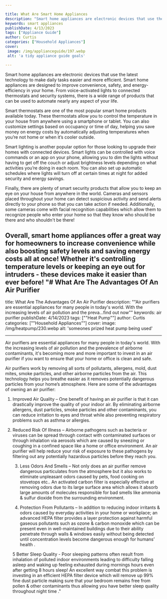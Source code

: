 ```yaml
---

title: What Are Smart Home Appliances
description: "Smart home appliances are electronic devices that use the latest technology to make daily tasks easier and more efficient. Smart h...read now to learn more"
keywords: smart appliances
publishDate: 4/13/2023
tags: ["Appliance Guide"]
author: Curtis
categories: ["Household Appliances"]
cover: 
 image: /img/applianceguide/197.webp
 alt: 'a tidy appliance guide goals'

---
```


Smart home appliances are electronic devices that use the latest technology to make daily tasks easier and more efficient. Smart home appliances are designed to improve convenience, safety, and energy-efficiency in your home. From voice-activated lights to connected thermostats and security systems, there is a wide range of products that can be used to automate nearly any aspect of your life. 

Smart thermostats are one of the most popular smart home products available today. These thermostats allow you to control the temperature in your house from anywhere using a smartphone or tablet. You can also customize settings based on occupancy or time of day, helping you save money on energy costs by automatically adjusting temperatures when you’re not home or when it’s cooler outside. 

Smart lighting is another popular option for those looking to upgrade their homes with connected devices. Smart lights can be controlled with voice commands or an app on your phone, allowing you to dim the lights without having to get off the couch or adjust brightness levels depending on what activities you’re doing in each room. You can also set up automatic schedules where lights will turn off at certain times at night for added security and energy savings. 

Finally, there are plenty of smart security products that allow you to keep an eye on your house from anywhere in the world. Cameras and sensors placed throughout your home can detect suspicious activity and send alerts directly to your phone so that you can take action if needed. Additionally, some cameras come with facial recognition capabilities which allow them to recognize people who enter your home so that they know who should be there and who shouldn't be there! 
 
Overall, smart home appliances offer a great way for homeowners to increase convenience while also boosting safety levels and saving energy costs all at once! Whether it's controlling temperature levels or keeping an eye out for intruders - these devices make it easier than ever before!
"# What Are The Advantages Of An Air Purifier
---

title: What Are The Advantages Of An Air Purifier
description: ""Air purifiers are essential appliances for many people in today's world. With the increasing levels of air pollution and the preva...find out now""
keywords: air purifier
publishDate: 4/14/2023
tags: [""Heat Pump""]
author: Curtis
categories: [""Household Appliances""]
cover: 
 image: /img/heatpump/230.webp
 alt: 'someones prized heat pump being used'

---

Air purifiers are essential appliances for many people in today's world. With the increasing levels of air pollution and the prevalence of airborne contaminants, it's becoming more and more important to invest in an air purifier if you want to ensure that your home or office is clean and safe. 

Air purifiers work by removing all sorts of pollutants, allergens, mold, dust mites, smoke particles, and other airborne particles from the air. This technology helps you breathe easier as it removes potentially dangerous particles from your home’s atmosphere. Here are some of the advantages of owning an air purifier: 

1. Improved Air Quality – One benefit of having an air purifier is that it can drastically improve the quality of your indoor air. By eliminating airborne allergens, dust particles, smoke particles and other contaminants, you can reduce irritation to eyes and throat while also preventing respiratory problems such as asthma or allergies. 

2. Reduced Risk Of Illness – Airborne pathogens such as bacteria or viruses can be spread through contact with contaminated surfaces or through inhalation via aerosols which are caused by sneezing or coughing in a confined space like a home or office environment. An air purifier will help reduce your risk of exposure to these pathogens by filtering out any potentially hazardous particles before they reach you. 

	3. Less Odors And Smells – Not only does an air purifier remove dangerous particulates from the atmosphere but it also works to eliminate unpleasant odors caused by pets, food cooking on stovetops etc.. An activated carbon filter is especially effective at removing odors due to its large surface area which allows it absorb large amounts of molecules responsible for bad smells like ammonia & sulfur dioxide from the surrounding environment. 

	4. Protection From Pollutants – In addition to reducing indoor irritants & odors caused by everyday activities in your home or workplace; an advanced HEPA filter provides a layer protection against harmful gaseous pollutants such as ozone & carbon monoxide which can be present even in well-maintained buildings due to their ability penetrate through walls & windows easily without being detected until concentration levels become dangerous enough for humans’ health . 

	5 Better Sleep Quality - Poor sleeping patterns often result from inhalation of polluted indoor environments leading to difficulty falling asleep and waking up feeling exhausted during mornings hours even after getting 8 hours sleep! An excellent way combat this problem is investing in an efficient HEPA filter device which will remove up 99% fine dust particle making sure that your bedroom remains free from pollen & other contaminants thus allowing you have better sleep quality throughout night time ."
